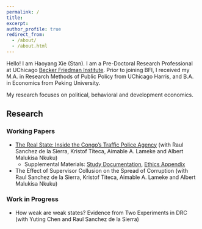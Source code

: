 ```yaml
---
permalink: /
title:
excerpt: 
author_profile: true
redirect_from: 
  - /about/
  - /about.html
---
```


Hello! I am Haoyang Xie (Stan). I am a Pre-Doctoral Research Professional at UChicago [Becker Friedman Institute](https://bfi.uchicago.edu/). Prior to joining BFI, I received my M.A. in Research Methods of Public Policy from UChicago Harris, and B.A. in Economics from Peking University.  

My research focuses on political, behavioral and development economics. 

## Research
### Working Papers
- [The Real State: Inside the Congo’s Traffic Police Agency](https://www.dropbox.com/s/wvmixcsqnd9ciu4/Quota-Paper.pdf?dl=0) (with Raul Sanchez de la Sierra, Kristof Titeca, Aimable A. Lameke and Albert Malukisa Nkuku)
  - Supplemental Materials: [Study Documentation](https://www.dropbox.com/s/pcg6a4ibz8jzu6j/Quota-Appendix-Study-Design.pdf?dl=0), [Ethics Appendix](https://www.dropbox.com/s/o34vsiwhxut83pu/Quota-Appendix-Ethics.pdf?dl=0)
- The Effect of Supervisor Collusion on the Spread of Corruption (with Raul Sanchez de la Sierra, Kristof Titeca, Aimable A. Lameke and Albert Malukisa Nkuku)

### Work in Progress
- How weak are weak states? Evidence from Two Experiments in DRC (with Yuting Chen and Raul Sanchez de la Sierra)


